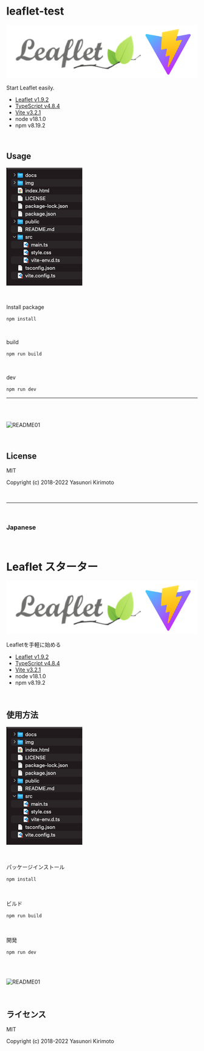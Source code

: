 # leaflet-test

![README02](img/README02.png)

Start Leaflet easily.
- [Leaflet v1.9.2](http://leafletjs.com)
- [TypeScript v4.8.4](https://www.typescriptlang.org)
- [Vite v3.2.1](https://vitejs.dev)
- node v18.1.0
- npm v8.19.2

<br>

## Usage

![README03](img/README03.png)

<br>

Install package
```bash
npm install
```

<br>

build
```bash
npm run build
```

<br>

dev
```bash
npm run dev
```

---

<br>
<br>

![README01](img/README01.gif)

<br>

## License
MIT

Copyright (c) 2018-2022 Yasunori Kirimoto

<br>

---

<br>

### Japanese

<br>

# Leaflet スターター

![README02](img/README02.png)

Leafletを手軽に始める
- [Leaflet v1.9.2](http://leafletjs.com)
- [TypeScript v4.8.4](https://www.typescriptlang.org)
- [Vite v3.2.1](https://vitejs.dev)
- node v18.1.0
- npm v8.19.2

<br>

##  使用方法

![README03](img/README03.png)

<br>

パッケージインストール

```bash
npm install
```

<br>

ビルド

```bash
npm run build
```

<br>

開発

```bash
npm run dev
```

<br>
<br>

![README01](img/README01.gif)

<br>

## ライセンス
MIT

Copyright (c) 2018-2022 Yasunori Kirimoto

<br>
